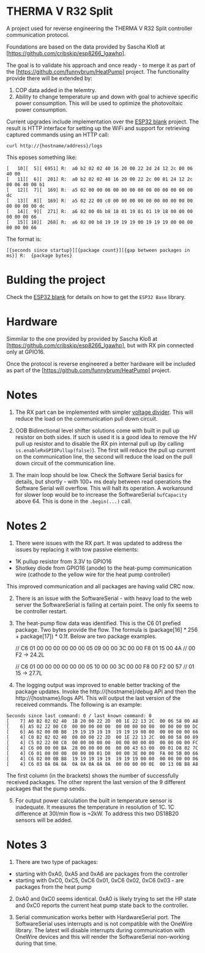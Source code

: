 # THERMA V R32 Split

A project used for reverse engineering the THERMA V R32 Split controller communication protocol.

Foundations are based on the data provided by Sascha Kloß at [https://github.com/cribskip/esp8266_lgawhp].

The goal is to validate his approach and once ready - to merge it as part of the [https://github.com/funnybrum/HeatPump] project. The functionality provide there will be extended by:
1) COP data added in the telemtry.
2) Ability to change temperature up and down with goal to achieve specific power consumption. This will be used to optimize the photovoltaic power consumption.

Current upgrades include implementation over the [ESP32 blank](https://github.com/funnybrum/ESP32Blank) project. The result is HTTP interface for setting up the WiFi and support for retrieving captured commands using an HTTP call:
```
curl http://{hostname/address}/logs
```

This eposes something like:
```
[   10][  5][ 6951] R:  a0 b2 02 02 40 16 20 00 22 2d 24 12 2c 00 06 40 00
[   11][  6][  201] R:  a0 b2 02 02 40 16 20 00 22 2c 00 01 24 12 2c 00 06 40 00 b1
[   12][  7][  169] R:  a5 02 00 00 00 00 00 00 00 00 00 00 00 00 00 dc
[   13][  8][  169] R:  a5 02 22 00 c0 00 00 00 00 00 00 00 00 00 00 00 00 00 00 dc
[   14][  9][  271] R:  a6 02 00 0b b8 18 01 19 01 01 19 18 00 00 00 00 00 00 66
[   15][ 10][  268] R:  a6 02 00 b8 19 19 19 19 00 19 19 19 00 00 00 00 00 00 66
```

The format is:
```
[{seconds since startup}][{package count}][{gap between packages in ms}] R:  {package bytes}
```

# Bulding the project
Check the [ESP32 blank](https://github.com/funnybrum/ESP32Blank) for details on how to get the `ESP32 Base` library.

# Hardware
Simmilar to the one provided by provided by Sascha Kloß at [https://github.com/cribskip/esp8266_lgawhp], but with RX pin connected only at GPIO16.

Once the protocol is reverse engineered a better hardware will be included as part of the [https://github.com/funnybrum/HeatPump] project.

# Notes
1) The RX part can be implemented with simpler [voltage divider](https://en.wikipedia.org/wiki/Voltage_divider). This will reduce the load on the communication pull down circuit.

2) OOB Bidirectional level shifter solutions come with built in pull up resistor on both sides. If such is used it is a good idea to remove the HV pull up resistor and to disable the RX pin internal pull up (by calling `ss.enableRxGPIOPullup(false)`). The first will reduce the pull up current on the communication line, the second will reduce the load on the pull down circuit of the communication line.

3) The main loop should be low. Check the Software Serial basics for details, but shortly - with 100+ ms dealy between read operations the Software Serial will overflow. This will halt its operation. A workaround for slower loop would be to increase the SoftwareSerial `bufCapacity` above 64. This is done in the `.begin(...)` call.

# Notes 2
1) There were issues with the RX part. It was updated to address the issues by replacing it with tow passive elements:
  - 1K pullup resistor from 3.3V to GPIO16
  - Shotkey diode from GPIO16 (anode) to the heat-pump communication wire (cathode to the yellow wire for the heat pump controller)

This improved communication and all packages are having valid CRC now.

2) There is an issue with the SoftwareSerial - with heavy load to the web server the SoftwareSerial is failing at certain point. The only fix seems to be controller restart.

3) The heat-pump flow data was identified. This is the C6 01 prefied package. Two bytes provide the flow. The formula is (package[16] * 256 + package[17]) * 0.1f. Below are two package examples.

    // C6 01 00 00 00  00 00 00 05 09  00 00 3C 00 00  F8 01 15 00 4A
    //  00 F2 -> 24.2L

    // C6 01 00 00 00  00 00 00 05 10  00 00 3C 00 00  F8 00 F2 00 57
    //  01 15 -> 27.7L

4) The logging output was improved to enable better tracking of the package updates. Invoke the http://{hostname}/debug API and then the http://{hostname}/logs API. This will output the last version of the received commands. The following is an example:

```
Seconds since last command: 0 / last known command: 0
[    7] A0 B2 02 02 40  1B 20 00 22 2D  00 1E 22 13 2C  00 06 58 00 A8
[    6] A5 02 22 00 C0  00 00 00 00 00  00 00 00 00 00  00 00 00 00 DC
[    6] A6 02 00 0B B8  19 19 19 19 19  19 19 19 00 00  00 00 00 00 66
[    4] C0 B2 02 02 40  00 00 00 22 2D  00 1E 22 13 2C  00 00 58 00 89
[    4] C5 02 22 00 C0  00 00 00 00 00  00 00 00 00 00  00 00 00 00 FC
[    4] C6 00 00 00 BA  28 00 00 00 00  00 00 43 63 00  00 01 D8 02 7C
[    4] C6 01 00 00 00  00 00 00 01 D8  00 00 3E 00 00  FA 00 5B 00 66
[    4] C6 02 00 0B B8  19 19 19 19 19  19 19 19 00 00  00 00 00 00 06
[    4] C6 03 0A 0A 0A  0A 0A 0A 0A 0A  00 00 00 00 0E  00 13 0B B8 A8
```
The first column (in the brackets) shows the number of successfully received packages. The other reprent the last version of the 9 different packages that the pump sends.

5) For output power calculation the built in temperature sensor is inadequate. It measures the temperature in resolution of 1C. 1C difference at 30l/min flow is ~2kW. To address this two DS18B20 sensors will be added.


# Notes 3
1) There are two type of packages:
  - starting with 0xA0, 0xA5 and 0xA6 are packages from the controller
  - starting with 0xC0, 0xC5, 0xC6 0x01, 0xC6 0x02, 0xC6 0x03 - are packages from the heat pump

2) 0xA0 and 0xC0 seems identical. 0xA0 is likely trying to set the HP state and 0xC0 reports the current heat pump state back to the controller.

3) Serial communication works better with HardwareSerial port. The SoftwareSerial uses interrupts and is not compatible with the OneWire library. The latest will disable interrupts during communication with OneWire devices and this will render the SoftwareSerial non-working during that time.